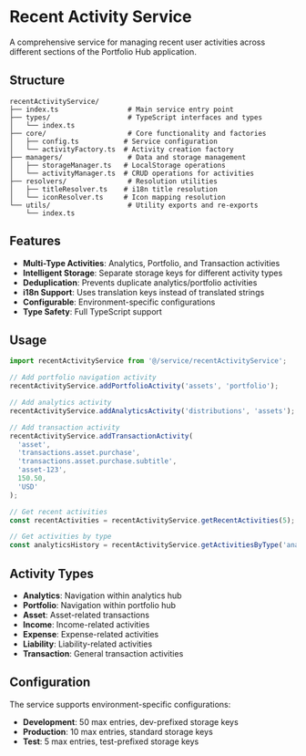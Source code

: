# Recent Activity Service

A comprehensive service for managing recent user activities across different sections of the Portfolio Hub application.

## Structure

```
recentActivityService/
├── index.ts                 # Main service entry point
├── types/                   # TypeScript interfaces and types
│   └── index.ts            
├── core/                    # Core functionality and factories
│   ├── config.ts           # Service configuration
│   └── activityFactory.ts  # Activity creation factory
├── managers/                # Data and storage management
│   ├── storageManager.ts   # LocalStorage operations
│   └── activityManager.ts  # CRUD operations for activities
├── resolvers/               # Resolution utilities
│   ├── titleResolver.ts    # i18n title resolution
│   └── iconResolver.ts     # Icon mapping resolution
└── utils/                   # Utility exports and re-exports
    └── index.ts            

```

## Features

- **Multi-Type Activities**: Analytics, Portfolio, and Transaction activities
- **Intelligent Storage**: Separate storage keys for different activity types
- **Deduplication**: Prevents duplicate analytics/portfolio activities
- **i18n Support**: Uses translation keys instead of translated strings
- **Configurable**: Environment-specific configurations
- **Type Safety**: Full TypeScript support

## Usage

```typescript
import recentActivityService from '@/service/recentActivityService';

// Add portfolio navigation activity
recentActivityService.addPortfolioActivity('assets', 'portfolio');

// Add analytics activity
recentActivityService.addAnalyticsActivity('distributions', 'assets');

// Add transaction activity
recentActivityService.addTransactionActivity(
  'asset', 
  'transactions.asset.purchase', 
  'transactions.asset.purchase.subtitle', 
  'asset-123', 
  150.50, 
  'USD'
);

// Get recent activities
const recentActivities = recentActivityService.getRecentActivities(5);

// Get activities by type
const analyticsHistory = recentActivityService.getActivitiesByType('analytics', 3);
```

## Activity Types

- **Analytics**: Navigation within analytics hub
- **Portfolio**: Navigation within portfolio hub  
- **Asset**: Asset-related transactions
- **Income**: Income-related activities
- **Expense**: Expense-related activities
- **Liability**: Liability-related activities
- **Transaction**: General transaction activities

## Configuration

The service supports environment-specific configurations:

- **Development**: 50 max entries, dev-prefixed storage keys
- **Production**: 10 max entries, standard storage keys
- **Test**: 5 max entries, test-prefixed storage keys
